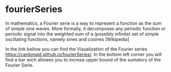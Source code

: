 # fourierSeries

In mathematics, a Fourier serie is a way to represent a function as the sum of simple sine waves. More formally, it decomposes any periodic function or periodic signal into the weighted sum of a (possibly infinite) set of simple oscillating functions, namely sines and cosines [Wikipedia]

In the link bellow you can find the Visualization of the Fourier series https://cardonajd.github.io/fourierSeries/. In the bottom left corner you will find a bar wich allowes you to increse upper bound of the sumatory of the Fourier Serie.
